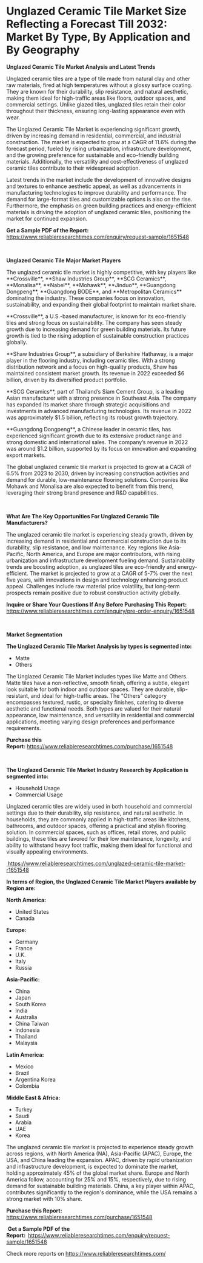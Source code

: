 <p><h1>Unglazed Ceramic Tile Market Size Reflecting a Forecast Till 2032: Market By Type, By Application and By Geography</h1></p><p><strong>Unglazed Ceramic Tile Market Analysis and Latest Trends</strong></p>
<p><p>Unglazed ceramic tiles are a type of tile made from natural clay and other raw materials, fired at high temperatures without a glossy surface coating. They are known for their durability, slip resistance, and natural aesthetic, making them ideal for high-traffic areas like floors, outdoor spaces, and commercial settings. Unlike glazed tiles, unglazed tiles retain their color throughout their thickness, ensuring long-lasting appearance even with wear.</p><p>The Unglazed Ceramic Tile Market is experiencing significant growth, driven by increasing demand in residential, commercial, and industrial construction. The market is expected to grow at a CAGR of 11.6% during the forecast period, fueled by rising urbanization, infrastructure development, and the growing preference for sustainable and eco-friendly building materials. Additionally, the versatility and cost-effectiveness of unglazed ceramic tiles contribute to their widespread adoption.</p><p>Latest trends in the market include the development of innovative designs and textures to enhance aesthetic appeal, as well as advancements in manufacturing technologies to improve durability and performance. The demand for large-format tiles and customizable options is also on the rise. Furthermore, the emphasis on green building practices and energy-efficient materials is driving the adoption of unglazed ceramic tiles, positioning the market for continued expansion.</p></p>
<p><strong>Get a Sample PDF of the Report:&nbsp;</strong> <a href="https://www.reliableresearchtimes.com/enquiry/request-sample/1651548?utm_campaign=2137&utm_medium=2&utm_source=Github&utm_content=ia&utm_term=25012025&utm_id=unglazed-ceramic-tile">https://www.reliableresearchtimes.com/enquiry/request-sample/1651548</a></p>
<p>&nbsp;</p>
<p><strong>Unglazed Ceramic Tile Major Market Players</strong></p>
<p><p>The unglazed ceramic tile market is highly competitive, with key players like **Crossville**, **Shaw Industries Group**, **SCG Ceramics**, **Monalisa**, **Nabel**, **Mohawk**, **Jinduo**, **Guangdong Dongpeng**, **Guangdong BODE**, and **Metropolitan Ceramics** dominating the industry. These companies focus on innovation, sustainability, and expanding their global footprint to maintain market share.</p><p>**Crossville**, a U.S.-based manufacturer, is known for its eco-friendly tiles and strong focus on sustainability. The company has seen steady growth due to increasing demand for green building materials. Its future growth is tied to the rising adoption of sustainable construction practices globally.</p><p>**Shaw Industries Group**, a subsidiary of Berkshire Hathaway, is a major player in the flooring industry, including ceramic tiles. With a strong distribution network and a focus on high-quality products, Shaw has maintained consistent market growth. Its revenue in 2022 exceeded $6 billion, driven by its diversified product portfolio.</p><p>**SCG Ceramics**, part of Thailand’s Siam Cement Group, is a leading Asian manufacturer with a strong presence in Southeast Asia. The company has expanded its market share through strategic acquisitions and investments in advanced manufacturing technologies. Its revenue in 2022 was approximately $1.5 billion, reflecting its robust growth trajectory.</p><p>**Guangdong Dongpeng**, a Chinese leader in ceramic tiles, has experienced significant growth due to its extensive product range and strong domestic and international sales. The company’s revenue in 2022 was around $1.2 billion, supported by its focus on innovation and expanding export markets.</p><p>The global unglazed ceramic tile market is projected to grow at a CAGR of 6.5% from 2023 to 2030, driven by increasing construction activities and demand for durable, low-maintenance flooring solutions. Companies like Mohawk and Monalisa are also expected to benefit from this trend, leveraging their strong brand presence and R&D capabilities.</p></p>
<p>&nbsp;</p>
<p><strong>What Are The Key Opportunities For Unglazed Ceramic Tile Manufacturers?</strong></p>
<p><p>The unglazed ceramic tile market is experiencing steady growth, driven by increasing demand in residential and commercial construction due to its durability, slip resistance, and low maintenance. Key regions like Asia-Pacific, North America, and Europe are major contributors, with rising urbanization and infrastructure development fueling demand. Sustainability trends are boosting adoption, as unglazed tiles are eco-friendly and energy-efficient. The market is projected to grow at a CAGR of 5-7% over the next five years, with innovations in design and technology enhancing product appeal. Challenges include raw material price volatility, but long-term prospects remain positive due to robust construction activity globally.</p></p>
<p><strong>Inquire or Share Your Questions If Any Before Purchasing This Report:</strong> <a href="https://www.reliableresearchtimes.com/enquiry/pre-order-enquiry/1651548?utm_campaign=2137&utm_medium=2&utm_source=Github&utm_content=ia&utm_term=25012025&utm_id=unglazed-ceramic-tile">https://www.reliableresearchtimes.com/enquiry/pre-order-enquiry/1651548</a></p>
<p>&nbsp;</p>
<p><strong>Market Segmentation</strong></p>
<p><strong>The Unglazed Ceramic Tile Market Analysis by types is segmented into:</strong></p>
<p><ul><li>Matte</li><li>Others</li></ul></p>
<p><p>The Unglazed Ceramic Tile Market includes types like Matte and Others. Matte tiles have a non-reflective, smooth finish, offering a subtle, elegant look suitable for both indoor and outdoor spaces. They are durable, slip-resistant, and ideal for high-traffic areas. The "Others" category encompasses textured, rustic, or specialty finishes, catering to diverse aesthetic and functional needs. Both types are valued for their natural appearance, low maintenance, and versatility in residential and commercial applications, meeting varying design preferences and performance requirements.</p></p>
<p><strong>Purchase this Report:&nbsp;</strong><a href="https://www.reliableresearchtimes.com/purchase/1651548?utm_campaign=2137&utm_medium=2&utm_source=Github&utm_content=ia&utm_term=25012025&utm_id=unglazed-ceramic-tile">https://www.reliableresearchtimes.com/purchase/1651548</a></p>
<p>&nbsp;</p>
<p><strong>The Unglazed Ceramic Tile Market Industry Research by Application is segmented into:</strong></p>
<p><ul><li>Household Usage</li><li>Commercial Usage</li></ul></p>
<p><p>Unglazed ceramic tiles are widely used in both household and commercial settings due to their durability, slip resistance, and natural aesthetic. In households, they are commonly applied in high-traffic areas like kitchens, bathrooms, and outdoor spaces, offering a practical and stylish flooring solution. In commercial spaces, such as offices, retail stores, and public buildings, these tiles are favored for their low maintenance, longevity, and ability to withstand heavy foot traffic, making them ideal for functional and visually appealing environments.</p></p>
<p><a href="https://www.reliableresearchtimes.com/unglazed-ceramic-tile-market-r1651548?utm_campaign=2137&utm_medium=2&utm_source=Github&utm_content=ia&utm_term=25012025&utm_id=unglazed-ceramic-tile">&nbsp;https://www.reliableresearchtimes.com/unglazed-ceramic-tile-market-r1651548</a></p>
<p><strong>In terms of Region, the Unglazed Ceramic Tile Market Players available by Region are:</strong></p>
<p>
    <p> <strong> North America: </strong>
        <ul>
            <li>United States</li>
            <li>Canada</li>
        </ul>
        </p> 
    <p> <strong> Europe: </strong>
        <ul>
            <li>Germany</li>
            <li>France</li>
            <li>U.K.</li>
            <li>Italy</li>
            <li>Russia</li>
        </ul>
        </p> 
    <p> <strong> Asia-Pacific: </strong>
        <ul>
            <li>China</li>
            <li>Japan</li>
            <li>South Korea</li>
            <li>India</li>
            <li>Australia</li>
            <li>China Taiwan</li>
            <li>Indonesia</li>
            <li>Thailand</li>
            <li>Malaysia</li>
        </ul>
        </p> 
    <p> <strong> Latin America: </strong>
        <ul>
            <li>Mexico</li>
            <li>Brazil</li>
            <li>Argentina Korea</li>
            <li>Colombia</li>
        </ul>
        </p> 
    <p> <strong> Middle East & Africa: </strong>
        <ul>
            <li>Turkey</li>
            <li>Saudi</li>
            <li>Arabia</li>
            <li>UAE</li>
            <li>Korea</li>
        </ul>
    </p>
    </p>
<p><p>The unglazed ceramic tile market is projected to experience steady growth across regions, with North America (NA), Asia-Pacific (APAC), Europe, the USA, and China leading the expansion. APAC, driven by rapid urbanization and infrastructure development, is expected to dominate the market, holding approximately 45% of the global market share. Europe and North America follow, accounting for 25% and 15%, respectively, due to rising demand for sustainable building materials. China, a key player within APAC, contributes significantly to the region's dominance, while the USA remains a strong market with 10% share.</p></p>
<p><strong>Purchase this Report: </strong><a href="https://www.reliableresearchtimes.com/purchase/1651548?utm_campaign=2137&utm_medium=2&utm_source=Github&utm_content=ia&utm_term=25012025&utm_id=unglazed-ceramic-tile">https://www.reliableresearchtimes.com/purchase/1651548</a></p>
<p>&nbsp;<strong>Get a Sample PDF of the Report:&nbsp;&nbsp;</strong><a href="https://www.reliableresearchtimes.com/enquiry/request-sample/1651548?utm_campaign=2137&utm_medium=2&utm_source=Github&utm_content=ia&utm_term=25012025&utm_id=unglazed-ceramic-tile">https://www.reliableresearchtimes.com/enquiry/request-sample/1651548</a></p>
<p><strong></strong></p>
<p>Check more reports on <a href="https://www.reliableresearchtimes.com/?utm_campaign=2137&utm_medium=2&utm_source=Github&utm_content=ia&utm_term=25012025&utm_id=unglazed-ceramic-tile">https://www.reliableresearchtimes.com/</a></p>